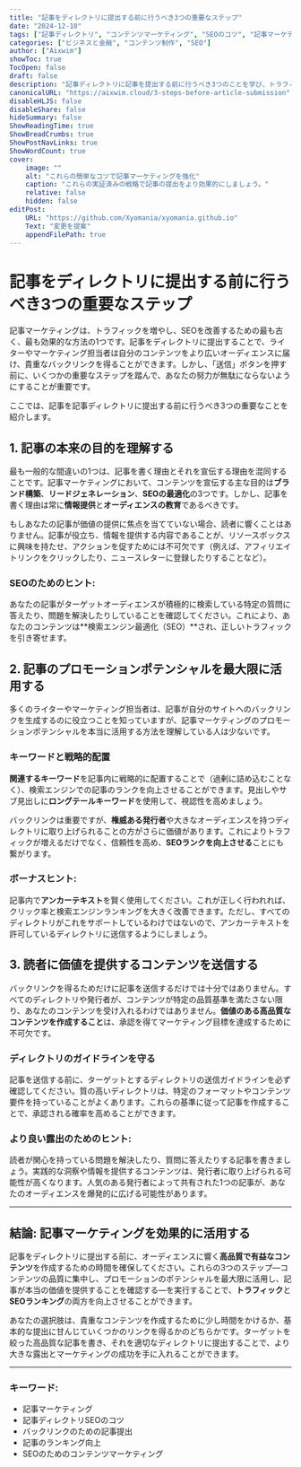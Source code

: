```yaml
---
title: "記事をディレクトリに提出する前に行うべき3つの重要なステップ"
date: "2024-12-10"
tags: ["記事ディレクトリ", "コンテンツマーケティング", "SEOのコツ", "記事マーケティング", "デジタルマーケティング"]
categories: ["ビジネスと金融", "コンテンツ制作", "SEO"]
author: ["Aixwim"]
showToc: true
TocOpen: false
draft: false
description: "記事ディレクトリに記事を提出する前に行うべき3つのことを学び、トラフィック、SEO、コンバージョンを向上させましょう。"
canonicalURL: "https://aixwim.cloud/3-steps-before-article-submission"
disableHLJS: false
disableShare: false
hideSummary: false
ShowReadingTime: true
ShowBreadCrumbs: true
ShowPostNavLinks: true
ShowWordCount: true
cover:
    image: ""
    alt: "これらの簡単なコツで記事マーケティングを強化"
    caption: "これらの実証済みの戦略で記事の提出をより効果的にしましょう。"
    relative: false
    hidden: false
editPost:
    URL: "https://github.com/Xyomania/xyomania.github.io"
    Text: "変更を提案"
    appendFilePath: true
---
```


# 記事をディレクトリに提出する前に行うべき3つの重要なステップ

記事マーケティングは、トラフィックを増やし、SEOを改善するための最も古く、最も効果的な方法の1つです。記事をディレクトリに提出することで、ライターやマーケティング担当者は自分のコンテンツをより広いオーディエンスに届け、貴重なバックリンクを得ることができます。しかし、「送信」ボタンを押す前に、いくつかの重要なステップを踏んで、あなたの努力が無駄にならないようにすることが重要です。

ここでは、記事を記事ディレクトリに提出する前に行うべき3つの重要なことを紹介します。

## 1. 記事の本来の目的を理解する

最も一般的な間違いの1つは、記事を書く理由とそれを宣伝する理由を混同することです。記事マーケティングにおいて、コンテンツを宣伝する主な目的は**ブランド構築**、**リードジェネレーション**、**SEOの最適化**の3つです。しかし、記事を書く理由は常に**情報提供**と**オーディエンスの教育**であるべきです。

もしあなたの記事が価値の提供に焦点を当てていない場合、読者に響くことはありません。記事が役立ち、情報を提供する内容であることが、リソースボックスに興味を持たせ、アクションを促すためには不可欠です（例えば、アフィリエイトリンクをクリックしたり、ニュースレターに登録したりすることなど）。

### SEOのためのヒント:
あなたの記事がターゲットオーディエンスが積極的に検索している特定の質問に答えたり、問題を解決したりしていることを確認してください。これにより、あなたのコンテンツは**検索エンジン最適化（SEO）**され、正しいトラフィックを引き寄せます。

## 2. 記事のプロモーションポテンシャルを最大限に活用する

多くのライターやマーケティング担当者は、記事が自分のサイトへのバックリンクを生成するのに役立つことを知っていますが、記事マーケティングのプロモーションポテンシャルを本当に活用する方法を理解している人は少ないです。

### キーワードと戦略的配置
**関連するキーワード**を記事内に戦略的に配置することで（過剰に詰め込むことなく）、検索エンジンでの記事のランクを向上させることができます。見出しやサブ見出しに**ロングテールキーワード**を使用して、視認性を高めましょう。

バックリンクは重要ですが、**権威ある発行者**や大きなオーディエンスを持つディレクトリに取り上げられることの方がさらに価値があります。これによりトラフィックが増えるだけでなく、信頼性を高め、**SEOランクを向上させる**ことにも繋がります。

### ボーナスヒント:
記事内で**アンカーテキスト**を賢く使用してください。これが正しく行われれば、クリック率と検索エンジンランキングを大きく改善できます。ただし、すべてのディレクトリがこれをサポートしているわけではないので、アンカーテキストを許可しているディレクトリに送信するようにしましょう。

## 3. 読者に価値を提供するコンテンツを送信する

バックリンクを得るためだけに記事を送信するだけでは十分ではありません。すべてのディレクトリや発行者が、コンテンツが特定の品質基準を満たさない限り、あなたのコンテンツを受け入れるわけではありません。**価値のある高品質なコンテンツを作成すること**は、承認を得てマーケティング目標を達成するために不可欠です。

### ディレクトリのガイドラインを守る
記事を送信する前に、ターゲットとするディレクトリの送信ガイドラインを必ず確認してください。質の高いディレクトリは、特定のフォーマットやコンテンツ要件を持っていることがよくあります。これらの基準に従って記事を作成することで、承認される確率を高めることができます。

### より良い露出のためのヒント:
読者が関心を持っている問題を解決したり、質問に答えたりする記事を書きましょう。実践的な洞察や情報を提供するコンテンツは、発行者に取り上げられる可能性が高くなります。人気のある発行者によって共有された1つの記事が、あなたのオーディエンスを爆発的に広げる可能性があります。

---

## 結論: 記事マーケティングを効果的に活用する

記事をディレクトリに提出する前に、オーディエンスに響く**高品質で有益なコンテンツ**を作成するための時間を確保してください。これらの3つのステップ—コンテンツの品質に集中し、プロモーションのポテンシャルを最大限に活用し、記事が本当の価値を提供することを確認する—を実行することで、**トラフィック**と**SEOランキング**の両方を向上させることができます。

あなたの選択肢は、貴重なコンテンツを作成するために少し時間をかけるか、基本的な提出に甘んじていくつかのリンクを得るかのどちらかです。ターゲットを絞った高品質な記事を書き、それを適切なディレクトリに提出することで、より大きな露出とマーケティングの成功を手に入れることができます。

---

### キーワード:
- 記事マーケティング
- 記事ディレクトリSEOのコツ
- バックリンクのための記事提出
- 記事のランキング向上
- SEOのためのコンテンツマーケティング
